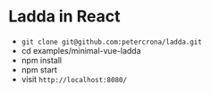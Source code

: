 # Ladda in React

* `git clone git@github.com:petercrona/ladda.git`
* cd examples/minimal-vue-ladda
* npm install
* npm start
* visit `http://localhost:8080/`
